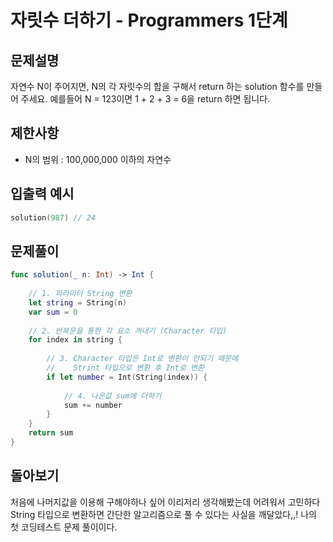 # 자릿수 더하기 - Programmers 1단계

## 문제설명
자연수 N이 주어지면, N의 각 자릿수의 합을 구해서 return 하는 solution 함수를 만들어 주세요.
예를들어 N = 123이면 1 + 2 + 3 = 6을 return 하면 됩니다.

## 제한사항
- N의 범위 : 100,000,000 이하의 자연수

## 입출력 예시
~~~swift
solution(987) // 24
~~~

## 문제풀이
~~~swift
func solution(_ n: Int) -> Int {
    
    // 1. 파라미터 String 변환
    let string = String(n)
    var sum = 0
    
    // 2. 반복문을 통한 각 요소 꺼내기 (Character 타입)
    for index in string {
        
        // 3. Character 타입은 Int로 변환이 안되기 때문에
        //    Strint 타입으로 변환 후 Int로 변환
        if let number = Int(String(index)) {
            
            // 4. 나온값 sum에 더하기
            sum += number
        }
    }
    return sum
}
~~~

## 돌아보기
처음에 나머지값을 이용해 구해야하나 싶어 이리저리 생각해봤는데 어려워서 고민하다 String 타입으로 변환하면 간단한 알고리즘으로 풀 수 있다는 사실을 깨달았다,,! 나의 첫 코딩테스트 문제 풀이이다.
